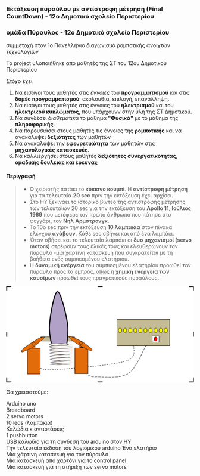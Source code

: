 ### Εκτόξευση πυραύλου με αντίστροφη μέτρηση (Final CountDown) - 12ο Δημοτικό σχολείο Περιστερίου
### ομάδα Πύραυλος - 12ο Δημοτικό σχολείο Περιστερίου
 συμμετοχή στον 1ο Πανελλήνιο διαγωνισμό ρομποτικής ανοιχτών τεχνολογιών   
 
 Το project υλοποιήθηκε από μαθητές της ΣΤ του 12ου Δημοτικού Περιστερίου
 
 Στόχο έχει
 1. Να εισάγει τους μαθητές στις *έννοιες* του **προγραμματισμού** και στις **δομές προγραμματισμού**: ακολουθία, επιλογή, επανάλληψη.
 2. Να εισάγει τους μαθητές στις έννοιες του **ηλεκτρισμού** και του **ηλεκτρικού κυκλώματος**, που υπάρχουνν στην ύλη της ΣΤ Δημοτικού.
 3. Να συνδέσει *διαθεματικά* το μάθημα **"Φυσικά"** με το μάθημα της **πληροφορικής**.
 4. Να παρουσιάσει στους μαθητές τις έννοιες της **ρομποτικής** και να ανακαλύψει **δεξιότητες** των μαθητών
 5. Να ανακαλύψει την **εφευρετικότητα** των μαθητών στις **μηχανολογικές κατασκευές**.
 6. Να καλλιεργήσει στους μαθητές **δεξιότητες συνεργατικότητας, ομαδικής δουλειάς και έρευνας**
 

#### Περιγραφή
 >- Ο χειριστής πατάει το **κόκκινο κουμπί**. Η **αντίστροφη μέτρηση** για τα τελευταία **20 sec** πριν την εκτόξευση έχει αρχίσει.
 >- Στο ΗΥ ξεκινάει το ιστορικό βίντεο της αντίστροφης μέτρησης των τελευταίων 20 sec για την εκτόξευση του **Apollo 11**, **Ιούλιος 1969** που μετέφερε τον πρώτο άνθρωπο που πάτησε στο φεγγάρι, τον **Νηλ Αρμστρονγκ.**
>- Το 10ο sec πριν την εκτόξευση **10 λαμπάκια** στον πίνακα ελέγχου **ανάβουν**. Κάθε sec σβήνει και από ένα λαμπάκι. 
>- Όταν σβήσει και το τελευταίο λαμπάκι οι **δυο μηχανισμοί (servo motors)** στρέφουν τους έλικές τους και ελευθερώνουν τον πύραυλο -μια χάρτινη κατασκευή που συγκρατείται με τη βοήθεια  ενός συμπιεσμένου ελατήριου.
>- Η **δυναμική ενέργεια** του συμπιεσμένου ελατηρίου προωθεί τον πύραυλο προς τα εμπρός, όπως η **χημική ενέργεια των καυσίμων** προωθεί τους πραγματικούς πυραύλους. 

 
![μοντέλο του πυραύλου](/assets/images/tux.png)

Θα χρειαστούμε:

Arduino uno	 
Breadboard	 
2 servo motors	 
10  leds (λαμπάκια)	 
Καλώδια κ αντιστάσεις	
1 pushbutton	
USB καλώδιο για τη σύνδεση του arduino στον ΗΥ	
Την τελευταία έκδοση του λογισμικού arduino	
Ένα ελατήριο	 
Μια χάρτινη κατασκευή για τον πύραυλο	 
Μια κατασκευή από χαρτόνι για το control panel	 
Μια κατασκευή  για τη στήριξη των servo motors	

